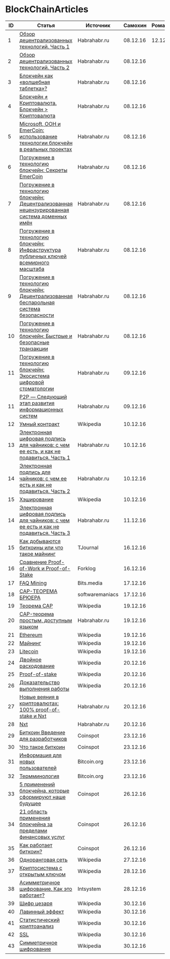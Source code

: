 # BlockChainArticles

|   ID   | Статья | Источник| Самохин | Романов |
|--------|--------|---------|---------|---------|
|1|[Обзор децентрализованных технологий. Часть 1](https://habrahabr.ru/post/237765/)|Habrahabr.ru|08.12.16|12.12.16|
|2|[Обзор децентрализованных технологий. Часть 2](https://geektimes.ru/post/241426/)|Habrahabr.ru|08.12.16||
|3|[Блокчейн как «волшебная таблетка»?](https://habrahabr.ru/company/acronis/blog/309686/)|Habrahabr.ru|08.12.16||
|4|[Блокчейн ≠ Криптовалюта. Блокчейн > Криптовалюта](https://habrahabr.ru/post/313212/)|Habrahabr.ru|08.12.16||
|5|[Microsoft, ООН и EmerCoin: использование технологии блокчейн в реальных проектах](https://habrahabr.ru/company/microsoft/blog/310812/)|Habrahabr.ru|08.12.16||
|6|[Погружение в технологию блокчейн: Секреты EmerCoin](https://habrahabr.ru/company/microsoft/blog/311690/)|Habrahabr.ru|08.12.16||
|7|[Погружение в технологию блокчейн: Децентрализованная нецензурированная система доменных имён](https://habrahabr.ru/company/microsoft/blog/314368/)|Habrahabr.ru|08.12.16||
|8|[Погружение в технологию блокчейн: Инфраструктура публичных ключей всемирного масштаба](https://habrahabr.ru/company/microsoft/blog/316326/)|Habrahabr.ru|08.12.16||
|9|[Погружение в технологию блокчейн: Децентрализованная беспарольная система безопасности](https://habrahabr.ru/company/microsoft/blog/316864/)|Habrahabr.ru|08.12.16||
|10|[Погружение в технологию блокчейн: Быстрые и безопасные транзакции](https://habrahabr.ru/company/microsoft/blog/312308/)|Habrahabr.ru|08.12.16||
|11|[Погружение в технологию блокчейн: Экосистема цифровой стоматологии](https://habrahabr.ru/company/microsoft/blog/313130/)|Habrahabr.ru|09.12.16||
|11|[P2P — Следующий этап развития информационных систем](https://habrahabr.ru/post/239225/)|Habrahabr.ru|09.12.16||
|12|[Умный контракт](https://ru.wikipedia.org/wiki/%D0%A3%D0%BC%D0%BD%D1%8B%D0%B9_%D0%BA%D0%BE%D0%BD%D1%82%D1%80%D0%B0%D0%BA%D1%82)|Wikipedia|10.12.16||
|13|[Электронная цифровая подпись для чайников: с чем ее есть, и как не подавиться. Часть 1](https://habrahabr.ru/post/97066/)|Habrahabr.ru|10.12.16||
|14|[Электронная подпись для чайников: с чем ее есть и как не подавиться. Часть 2](https://habrahabr.ru/post/97283/)|Habrahabr.ru|10.12.16||
|15|[Хэширование](https://ru.wikipedia.org/wiki/%D0%A5%D0%B5%D1%88%D0%B8%D1%80%D0%BE%D0%B2%D0%B0%D0%BD%D0%B8%D0%B5)|Wikipedia|10.12.16||
|14|[Электронная цифровая подпись для чайников: с чем ее есть и как не подавиться. Часть 3](https://habrahabr.ru/post/98323/)|Habrahabr.ru|11.12.16||
|15|[Как добываются биткоины или что такое майнинг](https://tjournal.ru/p/bitcoin-mining)|TJournal|16.12.16||
|16|[Сравнение Proof-of-Work и Proof-of-Stake](http://forklog.com/comparing-pow-and-pos/)|Forklog|16.12.16||
|17|[FAQ Mining](https://bits.media/faq-mining/#whatsmining)|Bits.media|17.12.16||
|18|[CAP-ТЕОРЕМА БРЮЕРА](http://softwaremaniacs.org/blog/2010/01/31/brewers-cap-theorem/)|softwaremaniacs|17.12.16||
|19|[Теорема CAP](https://ru.wikipedia.org/wiki/%D0%A2%D0%B5%D0%BE%D1%80%D0%B5%D0%BC%D0%B0_CAP)|Wikipedia|19.12.16||
|20|[CAP-теорема простым, доступным языком](https://habrahabr.ru/post/130577/)|Habrahabr.ru|19.12.16||
|21|[Ethereum](https://ru.wikipedia.org/wiki/Ethereum)|Wikipedia|19.12.16||
|22|[Майнинг](https://ru.wikipedia.org/wiki/%D0%9C%D0%B0%D0%B9%D0%BD%D0%B8%D0%BD%D0%B3)|Wikipedia|19.12.16||
|23|[Litecoin](https://ru.wikipedia.org/wiki/Litecoin)|Wikipedia|19.12.16||
|24|[Двойное расходование](https://ru.wikipedia.org/wiki/%D0%94%D0%B2%D0%BE%D0%B9%D0%BD%D0%BE%D0%B5_%D1%80%D0%B0%D1%81%D1%85%D0%BE%D0%B4%D0%BE%D0%B2%D0%B0%D0%BD%D0%B8%D0%B5)|Wikipedia|20.12.16||
|25|[Proof-of-stake](https://ru.wikipedia.org/wiki/Proof-of-stake)|Wikipedia|20.12.16||
|26|[Доказательство выполнения работы](https://ru.wikipedia.org/wiki/%D0%94%D0%BE%D0%BA%D0%B0%D0%B7%D0%B0%D1%82%D0%B5%D0%BB%D1%8C%D1%81%D1%82%D0%B2%D0%BE_%D0%B2%D1%8B%D0%BF%D0%BE%D0%BB%D0%BD%D0%B5%D0%BD%D0%B8%D1%8F_%D1%80%D0%B0%D0%B1%D0%BE%D1%82%D1%8B)|Wikipedia|20.12.16||
|27|[Новые веяния в криптовалютах: 100% proof-of-stake и Nxt](https://habrahabr.ru/post/207120/)|Habrahabr.ru|20.12.16||
|28|[Nxt](https://ru.wikipedia.org/wiki/Nxt)|Habrahabr.ru|20.12.16||
|29|[Биткоин Введение для разработчиков](http://coinspot.io/technology/bitkojn-vvedenie-dlya-razrabotchikov-2/)|Сoinspot|23.12.16||
|30|[Что такое биткоин](http://coinspot.io/beginners/chto-takoe-bitcoin/)|Сoinspot|23.12.16||
|31|[Информация для новых пользователей](https://bitcoin.org/ru/how-it-works)|Bitcoin.org|23.12.16||
|32|[Термминология](https://bitcoin.org/ru/vocabulary)|Bitcoin.org|23.12.16||
|33|[5 применений блокчейна, которые сформируют наше будущее](http://coinspot.io/news/breaking-news/5-primenenij-blokchejna-kotorye-sformiruyut-nashe-budushhee/)|Сoinspot|26.12.16||
|34|[21 область применения блокчейна за пределами финансовых услуг](http://coinspot.io/news/breaking-news/21-oblast-primeneniya-blokchejna-za-predelami-finansovyh-uslug/)|Сoinspot|26.12.16||
|35|[Как работает биткоин?](http://coinspot.io/beginners/kak-proxodyat-bitkojn-tranzakcii/)|Сoinspot|26.12.16||
|36|[Одноранговая сеть](https://ru.wikipedia.org/wiki/%D0%9E%D0%B4%D0%BD%D0%BE%D1%80%D0%B0%D0%BD%D0%B3%D0%BE%D0%B2%D0%B0%D1%8F_%D1%81%D0%B5%D1%82%D1%8C)|Wikipedia|27.12.16||
|37|[Криптосистема с открытым ключом](https://ru.wikipedia.org/wiki/%D0%9A%D1%80%D0%B8%D0%BF%D1%82%D0%BE%D1%81%D0%B8%D1%81%D1%82%D0%B5%D0%BC%D0%B0_%D1%81_%D0%BE%D1%82%D0%BA%D1%80%D1%8B%D1%82%D1%8B%D0%BC_%D0%BA%D0%BB%D1%8E%D1%87%D0%BE%D0%BC)|Wikipedia|28.12.16||
|38|[Асимметричное шифрование. Как это работает?](https://intsystem.org/security/asymmetric-encryption-how-it-work/)|Intsystem|28.12.16||
|39|[Шифр цезаря](https://ru.wikipedia.org/wiki/%D0%A8%D0%B8%D1%84%D1%80_%D0%A6%D0%B5%D0%B7%D0%B0%D1%80%D1%8F)|Wikipedia|30.12.16||
|40|[Лавинный эффект](https://ru.wikipedia.org/wiki/%D0%9B%D0%B0%D0%B2%D0%B8%D0%BD%D0%BD%D1%8B%D0%B9_%D1%8D%D1%84%D1%84%D0%B5%D0%BA%D1%82)|Wikipedia|30.12.16||
|41|[Статистический криптоанализ](https://ru.wikipedia.org/wiki/%D0%A1%D1%82%D0%B0%D1%82%D0%B8%D1%81%D1%82%D0%B8%D1%87%D0%B5%D1%81%D0%BA%D0%B8%D0%B9_%D0%BA%D1%80%D0%B8%D0%BF%D1%82%D0%BE%D0%B0%D0%BD%D0%B0%D0%BB%D0%B8%D0%B7)|Wikipedia|30.12.16||
|42|[SSL](https://ru.wikipedia.org/wiki/SSL)|Wikipedia|30.12.16||
|43|[Симметричное шифрование](https://ru.wikipedia.org/wiki/%D0%A1%D0%B8%D0%BC%D0%BC%D0%B5%D1%82%D1%80%D0%B8%D1%87%D0%BD%D1%8B%D0%B5_%D0%BA%D1%80%D0%B8%D0%BF%D1%82%D0%BE%D1%81%D0%B8%D1%81%D1%82%D0%B5%D0%BC%D1%8B)|Wikipedia|30.12.16||

